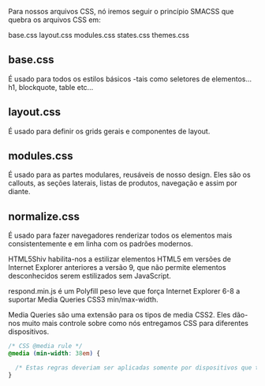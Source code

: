 Para nossos arquivos CSS, nó iremos seguir o princípio SMACSS que quebra os arquivos CSS em:

base.css
layout.css
modules.css
states.css
themes.css

base.css
------------------------------
É usado para todos os estilos básicos -tais como seletores de elementos... h1, blockquote, table etc...

layout.css
-----------------------------
É usado para definir os grids gerais e componentes de layout.

modules.css
-----------------------------
É usado para as partes modulares, reusáveis de nosso design. Eles são os callouts, as seções laterais, listas de produtos, navegação e assim por diante.

normalize.css
------------------------------
É usado para fazer navegadores renderizar todos os elementos mais consistentemente e em linha com os padrões modernos.


HTML5Shiv habilita-nos a estilizar elementos HTML5 em versões de Internet Explorer anteriores a versão 9, que não permite elementos desconhecidos serem estilizados sem JavaScript.

respond.min.js é um Polyfill peso leve que força Internet Explorer 6-8 a suportar Media Queries CSS3 min/max-width.

Media Queries são uma extensão para os tipos de media CSS2. Eles dão-nos muito mais controle sobre como nós entregamos CSS para diferentes dispositivos.

```css
/* CSS @media rule */
@media (min-width: 38em) {

  /* Estas regras deveriam ser aplicadas somente por dispositivos que tenham um viewport mínimo de 38em */
}
